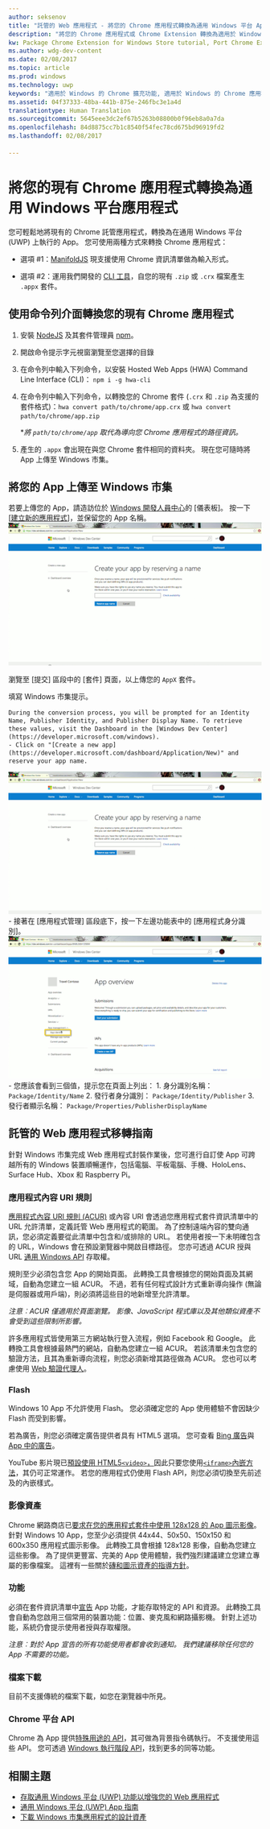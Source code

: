 ```yaml
---
author: seksenov
title: "託管的 Web 應用程式 - 將您的 Chrome 應用程式轉換為通用 Windows 平台 App"
description: "將您的 Chrome 應用程式或 Chrome Extension 轉換為適用於 Windows 市集的通用 Windows 平台 (UWP) 應用程式。"
kw: Package Chrome Extension for Windows Store tutorial, Port Chrome Extension to Windows 10, How to convert Chrome App to Windows, How to add Chrome Extension to Windows Store, hwa-cli, Hosted Web Apps Command Line Interface CLI Tool, Install Chrome Extension on Windows 10 Device, convert .crx to .AppX
ms.author: wdg-dev-content
ms.date: 02/08/2017
ms.topic: article
ms.prod: windows
ms.technology: uwp
keywords: "適用於 Windows 的 Chrome 擴充功能, 適用於 Windows 的 Chrome 應用程式, hwa-cli, 將 .crx 轉換成 .AppX"
ms.assetid: 04f37333-48ba-441b-875e-246fbc3e1a4d
translationtype: Human Translation
ms.sourcegitcommit: 5645eee3dc2ef67b5263b08800b0f96eb8a0a7da
ms.openlocfilehash: 84d8875cc7b1c8540f54fec78cd675bd96919fd2
ms.lasthandoff: 02/08/2017

---
```


# <a name="convert-your-existing-chrome-app-to-a-universal-windows-platform-app"></a>將您的現有 Chrome 應用程式轉換為通用 Windows 平台應用程式

您可輕鬆地將現有的 Chrome 託管應用程式，轉換為在通用 Windows 平台 (UWP) 上執行的 App。 您可使用兩種方式來轉換 Chrome 應用程式：

- 選項 #1：[ManifoldJS](http://manifoldjs.com/) 現支援使用 Chrome 資訊清單做為輸入形式。 

- 選項 #2：運用我們開發的 [CLI 工具](https://github.com/MicrosoftEdge/hwa-cli)，自您的現有 `.zip` 或 `.crx` 檔案產生 `.appx` 套件。

## <a name="convert-your-existing-chrome-app-using-the-command-line-interface"></a>使用命令列介面轉換您的現有 Chrome 應用程式

1. 安裝 [NodeJS](https://nodejs.org/en/) 及其套件管理員 [npm](https://www.npmjs.com/)。 


2. 開啟命令提示字元視窗瀏覽至您選擇的目錄


3. 在命令列中輸入下列命令，以安裝 Hosted Web Apps (HWA) Command Line Interface (CLI)： `npm i -g hwa-cli`

4. 在命令列中輸入下列命令，以轉換您的 Chrome 套件 (`.crx` 和 `.zip` 為支援的套件格式)：`hwa convert path/to/chrome/app.crx` 或 `hwa convert path/to/chrome/app.zip`

    **將 `path/to/chrome/app` 取代為導向您 Chrome 應用程式的路徑資訊。*
    
5. 產生的 `.appx` 會出現在與您 Chrome 套件相同的資料夾。 現在您可隨時將 App 上傳至 Windows 市集。 

## <a name="uploading-your-app-to-the-windows-store"></a>將您的 App 上傳至 Windows 市集

若要上傳您的 App，請造訪位於 [Windows 開發人員中心](https://developer.microsoft.com/windows)的 [儀表板]。 按一下 [[建立新的應用程式](https://developer.microsoft.com/dashboard/Application/New)]，並保留您的 App 名稱。
![Windows 開發人員中心儀表板保留名稱](images/hwa-to-uwp/reserve_a_name.png)


瀏覽至 [提交] 區段中的 [套件] 頁面，以上傳您的 `AppX` 套件。

填寫 Windows 市集提示。

    During the conversion process, you will be prompted for an Identity Name, Publisher Identity, and Publisher Display Name. To retrieve these values, visit the Dashboard in the [Windows Dev Center](https://developer.microsoft.com/windows).
    - Click on "[Create a new app](https://developer.microsoft.com/dashboard/Application/New)" and reserve your app name.
![Windows 開發人員中心儀表板保留名稱](images/hwa-to-uwp/reserve_a_name.png)
    - 接著在 [應用程式管理] 區段底下，按一下左邊功能表中的 [應用程式身分識別]。
    ![Windows 開發人員中心儀表板應用程式身分識別](images/hwa-to-uwp/app_identity.png)
    - 您應該會看到三個值，提示您在頁面上列出： 
        1. 身分識別名稱： `Package/Identity/Name`
        2. 發行者身分識別： `Package/Identity/Publisher`
        3. 發行者顯示名稱： `Package/Properties/PublisherDisplayName`


## <a name="guide-for-migrating-your-hosted-web-app"></a>託管的 Web 應用程式移轉指南

針對 Windows 市集完成 Web 應用程式封裝作業後，您可進行自訂使 App 可跨越所有的 Windows 裝置順暢運作，包括電腦、平板電腦、手機、HoloLens、Surface Hub、Xbox 和 Raspberry Pi。

### <a name="application-content-uri-rules"></a>應用程式內容 URI 規則

[應用程式內容 URI 規則 (ACUR)](./hwa-access-features.md) 或內容 URI 會透過您應用程式套件資訊清單中的 URL 允許清單，定義託管 Web 應用程式的範圍。 為了控制遠端內容的雙向通訊，您必須定義要從此清單中包含和/或排除的 URL。 若使用者按一下未明確包含的 URL，Windows 會在預設瀏覽器中開啟目標路徑。 您亦可透過 ACUR 授與 URL [通用 Windows API](https://msdn.microsoft.com/library/windows/apps/br211377.aspx) 存取權。

規則至少必須包含您 App 的開始頁面。 此轉換工具會根據您的開始頁面及其網域，自動為您建立一組 ACUR。 不過，若有任何程式設計方式重新導向操作 (無論是伺服器或用戶端)，則必須將這些目的地新增至允許清單。

*注意︰ACUR 僅適用於頁面瀏覽。 影像、JavaScript 程式庫以及其他類似資產不會受到這些限制所影響。*

許多應用程式皆使用第三方網站執行登入流程，例如 Facebook 和 Google。 此轉換工具會根據最熱門的網站，自動為您建立一組 ACUR。 若該清單未包含您的驗證方法，且其為重新導向流程，則您必須新增其路徑做為 ACUR。 您也可以考慮使用 [Web 驗證代理人](./hwa-access-features.md)。

### <a name="flash"></a>Flash

Windows 10 App 不允許使用 Flash。 您必須確定您的 App 使用體驗不會因缺少 Flash 而受到影響。

若為廣告，則您必須確定廣告提供者具有 HTML5 選項。 您可查看 [Bing 廣告](https://bingads.microsoft.com/)與 [App 中的廣告](http://adsinapps.microsoft.com/)。

YouTube 影片現已[預設使用 HTML5`<video>`，](http://youtube-eng.blogspot.com/2015/01/youtube-now-defaults-to-html5_27.html)因此只要您使用[`<iframe>`內嵌方法](https://developers.google.com/youtube/iframe_api_reference)，其仍可正常運作。 若您的應用程式仍使用 Flash API，則您必須切換至先前述及的內嵌樣式。

### <a name="image-assets"></a>影像資產

Chrome 網路商店已[要求在您的應用程式套件中使用 128x128 的 App 圖示影像](https://developer.chrome.com/webstore/images)。 針對 Windows 10 App，您至少必須提供 44x44、50x50、150x150 和 600x350 應用程式圖示影像。 此轉換工具會根據 128x128 影像，自動為您建立這些影像。 為了提供更豐富、完美的 App 使用體驗，我們強烈建議建立您建立專屬的影像檔案。 這裡有一些關於[磚和圖示資產的指導方針](https://msdn.microsoft.com/library/windows/apps/mt412102.aspx)。

### <a name="capabilities"></a>功能

必須在套件資訊清單中[宣告](https://msdn.microsoft.com/windows/uwp/packaging/app-capability-declarations) App 功能，才能存取特定的 API 和資源。 此轉換工具會自動為您啟用三個常用的裝置功能：位置、麥克風和網路攝影機。 針對上述功能，系統仍會提示使用者授與存取權限。

*注意︰對於 App 宣告的所有功能使用者都會收到通知。 我們建議移除任何您的 App 不需要的功能。*

### <a name="file-downloads"></a>檔案下載

目前不支援傳統的檔案下載，如您在瀏覽器中所見。

### <a name="chrome-platform-apis"></a>Chrome 平台 API

Chrome 為 App 提供[特殊用途的 API](https://developer.chrome.com/apps/api_index)，其可做為背景指令碼執行。 不支援使用這些 API。 您可透過 [Windows 執行階段 API](https://msdn.microsoft.com/library/windows/apps/br211377.aspx)，找到更多的同等功能。

## <a name="related-topics"></a>相關主題

- [存取通用 Windows 平台 (UWP) 功能以增強您的 Web 應用程式](./hwa-access-features.md)
- [通用 Windows 平台 (UWP) App 指南](http://go.microsoft.com/fwlink/p/?LinkID=397871)
- [下載 Windows 市集應用程式的設計資產](https://msdn.microsoft.com/library/windows/apps/xaml/bg125377.aspx)

